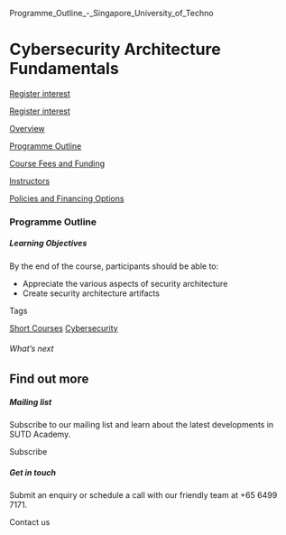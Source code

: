 Programme_Outline_-_Singapore_University_of_Techno



Cybersecurity Architecture Fundamentals
=======================================

[Register interest](/admissions/academy/short-courses/short-courses-register-your-interest/?coursename=cybersecurity-architecture-fundamentals)

[Register interest](/admissions/academy/short-courses/short-courses-register-your-interest/?coursename=cybersecurity-architecture-fundamentals)

[Overview](/course/cybersecurity-architecture-fundamentals/#tabs)

[Programme Outline](/course/cybersecurity-architecture-fundamentals/programme-outline/#tabs)

[Course Fees and Funding](/course/cybersecurity-architecture-fundamentals/course-fees-and-funding/#tabs)

[Instructors](/course/cybersecurity-architecture-fundamentals/instructors/#tabs)

[Policies and Financing Options](/course/cybersecurity-architecture-fundamentals/policies-and-financing-options/#tabs)

### Programme Outline



##### **Learning Objectives**

By the end of the course, participants should be able to:

* Appreciate the various aspects of security architecture
* Create security architecture artifacts

Tags

[Short Courses](/admissions/academy/courses-and-modules/?academy-type-course=780)
[Cybersecurity](/admissions/academy/courses-and-modules/?discipline=787)

###### What’s next

Find out more
-------------

##### Mailing list

Subscribe to our mailing list and learn about the latest developments in SUTD Academy.

Subscribe

##### Get in touch

Submit an enquiry or schedule a call with our friendly team at +65 6499 7171.

Contact us

